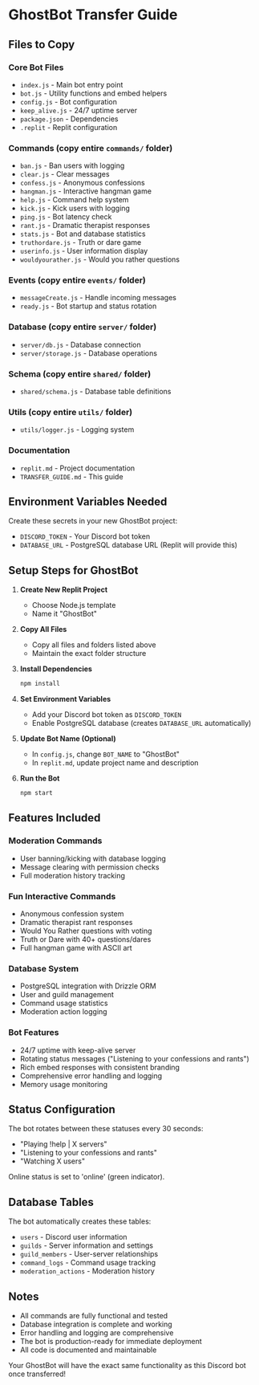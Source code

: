 # GhostBot Transfer Guide

## Files to Copy

### Core Bot Files
- `index.js` - Main bot entry point
- `bot.js` - Utility functions and embed helpers
- `config.js` - Bot configuration
- `keep_alive.js` - 24/7 uptime server
- `package.json` - Dependencies
- `.replit` - Replit configuration

### Commands (copy entire `commands/` folder)
- `ban.js` - Ban users with logging
- `clear.js` - Clear messages  
- `confess.js` - Anonymous confessions
- `hangman.js` - Interactive hangman game
- `help.js` - Command help system
- `kick.js` - Kick users with logging
- `ping.js` - Bot latency check
- `rant.js` - Dramatic therapist responses
- `stats.js` - Bot and database statistics
- `truthordare.js` - Truth or dare game
- `userinfo.js` - User information display
- `wouldyourather.js` - Would you rather questions

### Events (copy entire `events/` folder)
- `messageCreate.js` - Handle incoming messages
- `ready.js` - Bot startup and status rotation

### Database (copy entire `server/` folder)
- `server/db.js` - Database connection
- `server/storage.js` - Database operations

### Schema (copy entire `shared/` folder)  
- `shared/schema.js` - Database table definitions

### Utils (copy entire `utils/` folder)
- `utils/logger.js` - Logging system

### Documentation
- `replit.md` - Project documentation
- `TRANSFER_GUIDE.md` - This guide

## Environment Variables Needed

Create these secrets in your new GhostBot project:
- `DISCORD_TOKEN` - Your Discord bot token
- `DATABASE_URL` - PostgreSQL database URL (Replit will provide this)

## Setup Steps for GhostBot

1. **Create New Replit Project**
   - Choose Node.js template
   - Name it "GhostBot"

2. **Copy All Files**
   - Copy all files and folders listed above
   - Maintain the exact folder structure

3. **Install Dependencies**
   ```bash
   npm install
   ```

4. **Set Environment Variables**
   - Add your Discord bot token as `DISCORD_TOKEN`
   - Enable PostgreSQL database (creates `DATABASE_URL` automatically)

5. **Update Bot Name (Optional)**
   - In `config.js`, change `BOT_NAME` to "GhostBot"
   - In `replit.md`, update project name and description

6. **Run the Bot**
   ```bash
   npm start
   ```

## Features Included

### Moderation Commands
- User banning/kicking with database logging
- Message clearing with permission checks
- Full moderation history tracking

### Fun Interactive Commands  
- Anonymous confession system
- Dramatic therapist rant responses
- Would You Rather questions with voting
- Truth or Dare with 40+ questions/dares
- Full hangman game with ASCII art

### Database System
- PostgreSQL integration with Drizzle ORM
- User and guild management
- Command usage statistics
- Moderation action logging

### Bot Features
- 24/7 uptime with keep-alive server
- Rotating status messages ("Listening to your confessions and rants")
- Rich embed responses with consistent branding
- Comprehensive error handling and logging
- Memory usage monitoring

## Status Configuration

The bot rotates between these statuses every 30 seconds:
- "Playing !help | X servers"
- "Listening to your confessions and rants"  
- "Watching X users"

Online status is set to 'online' (green indicator).

## Database Tables

The bot automatically creates these tables:
- `users` - Discord user information
- `guilds` - Server information and settings
- `guild_members` - User-server relationships
- `command_logs` - Command usage tracking
- `moderation_actions` - Moderation history

## Notes

- All commands are fully functional and tested
- Database integration is complete and working
- Error handling and logging are comprehensive
- The bot is production-ready for immediate deployment
- All code is documented and maintainable

Your GhostBot will have the exact same functionality as this Discord bot once transferred!